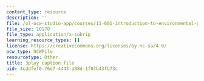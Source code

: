 ```yaml
---
content_type: resource
description: ''
file: /ol-ocw-studio-app/courses/11-601-introduction-to-environmental-policy-and-planning-fall-2016/4cddfef076e74443a08d1f07b43fb73c_lkq-QWxaxjw.srt
file_size: 10170
file_type: application/x-subrip
learning_resource_types: []
license: https://creativecommons.org/licenses/by-nc-sa/4.0/
ocw_type: OCWFile
resourcetype: Other
title: 3play caption file
uid: 4cddfef0-76e7-4443-a08d-1f07b43fb73c
---
```

